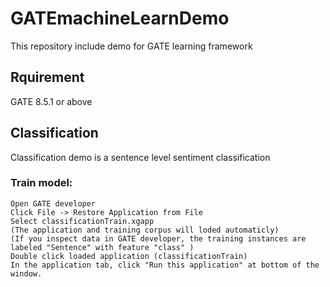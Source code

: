 # GATEmachineLearnDemo
This repository include demo for GATE learning framework

## Rquirement
GATE 8.5.1 or above


## Classification
Classification demo is a sentence level sentiment classification 
### Train model:
    Open GATE developer
    Click File -> Restore Application from File
    Select classificationTrain.xgapp
    (The application and training corpus will loded automaticly)
    (If you inspect data in GATE developer, the training instances are labeled "Sentence" with feature "class" )
    Double click loaded application (classificationTrain)
    In the application tab, click "Run this application" at bottom of the window.
    
    



